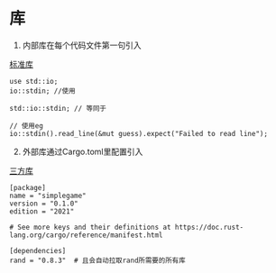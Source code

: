 # 库

1. 内部库在每个代码文件第一句引入

[标准库](https://rustwiki.org/zh-CN/std/prelude/index.html)

````
use std::io;
io::stdin; //使用

std::io::stdin; // 等同于

// 使用eg
io::stdin().read_line(&mut guess).expect("Failed to read line");

````

2. 外部库通过Cargo.toml里配置引入

[三方库](https://crates.io/)

````
[package]
name = "simplegame"
version = "0.1.0"
edition = "2021"

# See more keys and their definitions at https://doc.rust-lang.org/cargo/reference/manifest.html

[dependencies]
rand = "0.8.3"  # 且会自动拉取rand所需要的所有库
````

